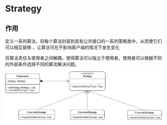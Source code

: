 # Strategy

## 作用

定义一系列算法，将每个算法封装到具有公共接口的一系列策略类中，从而使它们可以相互替换 ，让算法可在不影响客户端的情况下发生变化

将算法责任与使用者之间解耦，使得算法可以独立于使用者，使用者可以根据不同的外部条件选择不同的算法解决问题。

![Strategy UML](https://github.com/binggouxsm/JAVA-Reference/blob/master/%E8%AE%BE%E8%AE%A1%E6%A8%A1%E5%BC%8F/pics/Strategy.jpg)
